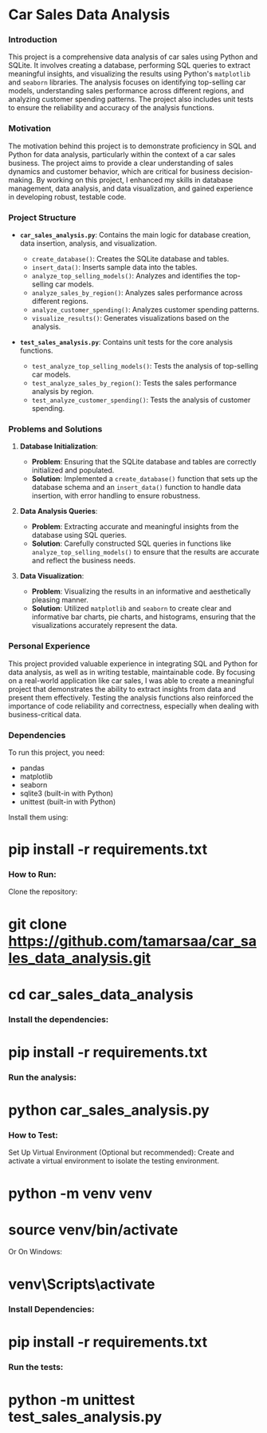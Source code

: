 # Car Sales Data Analysis

### Introduction
This project is a comprehensive data analysis of car sales using Python and SQLite. It involves creating a database, performing SQL queries to extract meaningful insights, and visualizing the results using Python's `matplotlib` and `seaborn` libraries. The analysis focuses on identifying top-selling car models, understanding sales performance across different regions, and analyzing customer spending patterns. The project also includes unit tests to ensure the reliability and accuracy of the analysis functions.

### Motivation
The motivation behind this project is to demonstrate proficiency in SQL and Python for data analysis, particularly within the context of a car sales business. The project aims to provide a clear understanding of sales dynamics and customer behavior, which are critical for business decision-making. By working on this project, I enhanced my skills in database management, data analysis, and data visualization, and gained experience in developing robust, testable code.

### Project Structure

- **`car_sales_analysis.py`**: Contains the main logic for database creation, data insertion, analysis, and visualization.
  - `create_database()`: Creates the SQLite database and tables.
  - `insert_data()`: Inserts sample data into the tables.
  - `analyze_top_selling_models()`: Analyzes and identifies the top-selling car models.
  - `analyze_sales_by_region()`: Analyzes sales performance across different regions.
  - `analyze_customer_spending()`: Analyzes customer spending patterns.
  - `visualize_results()`: Generates visualizations based on the analysis.

- **`test_sales_analysis.py`**: Contains unit tests for the core analysis functions.
  - `test_analyze_top_selling_models()`: Tests the analysis of top-selling car models.
  - `test_analyze_sales_by_region()`: Tests the sales performance analysis by region.
  - `test_analyze_customer_spending()`: Tests the analysis of customer spending.

### Problems and Solutions

1. **Database Initialization**:
   - **Problem**: Ensuring that the SQLite database and tables are correctly initialized and populated.
   - **Solution**: Implemented a `create_database()` function that sets up the database schema and an `insert_data()` function to handle data insertion, with error handling to ensure robustness.

2. **Data Analysis Queries**:
   - **Problem**: Extracting accurate and meaningful insights from the database using SQL queries.
   - **Solution**: Carefully constructed SQL queries in functions like `analyze_top_selling_models()` to ensure that the results are accurate and reflect the business needs.

3. **Data Visualization**:
   - **Problem**: Visualizing the results in an informative and aesthetically pleasing manner.
   - **Solution**: Utilized `matplotlib` and `seaborn` to create clear and informative bar charts, pie charts, and histograms, ensuring that the visualizations accurately represent the data.

### Personal Experience
This project provided valuable experience in integrating SQL and Python for data analysis, as well as in writing testable, maintainable code. By focusing on a real-world application like car sales, I was able to create a meaningful project that demonstrates the ability to extract insights from data and present them effectively. Testing the analysis functions also reinforced the importance of code reliability and correctness, especially when dealing with business-critical data.

### Dependencies
To run this project, you need:
- pandas
- matplotlib
- seaborn
- sqlite3 (built-in with Python)
- unittest (built-in with Python)

Install them using:
# pip install -r requirements.txt

### How to Run:
Clone the repository:
# git clone https://github.com/tamarsaa/car_sales_data_analysis.git
# cd car_sales_data_analysis

### Install the dependencies:
# pip install -r requirements.txt

### Run the analysis:
# python car_sales_analysis.py

### How to Test:
Set Up Virtual Environment (Optional but recommended):
Create and activate a virtual environment to isolate the testing environment.
# python -m venv venv
# source venv/bin/activate
Or On Windows:
# venv\Scripts\activate

### Install Dependencies:
# pip install -r requirements.txt

### Run the tests:
# python -m unittest test_sales_analysis.py
